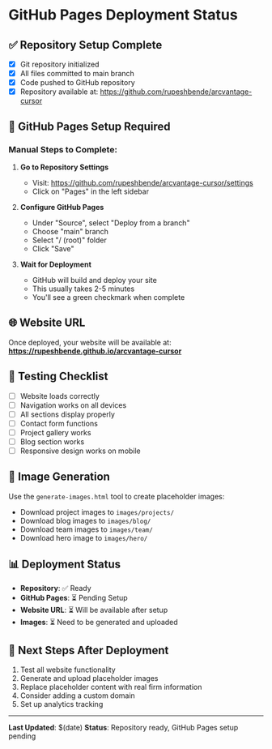 # GitHub Pages Deployment Status

## ✅ Repository Setup Complete
- [x] Git repository initialized
- [x] All files committed to main branch
- [x] Code pushed to GitHub repository
- [x] Repository available at: https://github.com/rupeshbende/arcvantage-cursor

## 🔄 GitHub Pages Setup Required

### Manual Steps to Complete:
1. **Go to Repository Settings**
   - Visit: https://github.com/rupeshbende/arcvantage-cursor/settings
   - Click on "Pages" in the left sidebar

2. **Configure GitHub Pages**
   - Under "Source", select "Deploy from a branch"
   - Choose "main" branch
   - Select "/ (root)" folder
   - Click "Save"

3. **Wait for Deployment**
   - GitHub will build and deploy your site
   - This usually takes 2-5 minutes
   - You'll see a green checkmark when complete

## 🌐 Website URL
Once deployed, your website will be available at:
**https://rupeshbende.github.io/arcvantage-cursor**

## 📱 Testing Checklist
- [ ] Website loads correctly
- [ ] Navigation works on all devices
- [ ] All sections display properly
- [ ] Contact form functions
- [ ] Project gallery works
- [ ] Blog section works
- [ ] Responsive design works on mobile

## 🎨 Image Generation
Use the `generate-images.html` tool to create placeholder images:
- Download project images to `images/projects/`
- Download blog images to `images/blog/`
- Download team images to `images/team/`
- Download hero image to `images/hero/`

## 📊 Deployment Status
- **Repository**: ✅ Ready
- **GitHub Pages**: ⏳ Pending Setup
- **Website URL**: ⏳ Will be available after setup
- **Images**: ⏳ Need to be generated and uploaded

## 🚀 Next Steps After Deployment
1. Test all website functionality
2. Generate and upload placeholder images
3. Replace placeholder content with real firm information
4. Consider adding a custom domain
5. Set up analytics tracking

---
**Last Updated**: $(date)
**Status**: Repository ready, GitHub Pages setup pending 